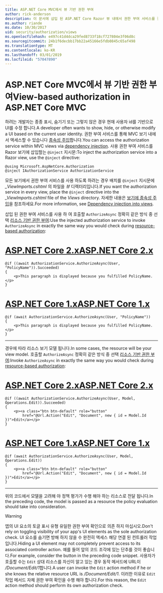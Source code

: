 ```yaml
---
title: ASP.NET Core MVC에서 뷰 기반 권한 부여
author: rick-anderson
description: 이 문서에 삽입 된 ASP.NET Core Razor 뷰 내에서 권한 부여 서비스를 활용 하는 방법을 보여 줍니다.
ms.author: riande
ms.date: 10/30/2017
uid: security/authorization/views
ms.openlocfilehash: e497c41d4dca29fed8733f18cf727804e3f06d8c
ms.sourcegitcommit: 24b1f6decbb17bb22a45166e5fdb0845c65af498
ms.translationtype: MT
ms.contentlocale: ko-KR
ms.lasthandoff: 03/01/2019
ms.locfileid: "57047890"
---
```

# <a name="view-based-authorization-in-aspnet-core-mvc"></a><span data-ttu-id="67082-103">ASP.NET Core MVC에서 뷰 기반 권한 부여</span><span class="sxs-lookup"><span data-stu-id="67082-103">View-based authorization in ASP.NET Core MVC</span></span>

<span data-ttu-id="67082-104">하려는 개발자는 종종 표시, 숨기기 또는 그렇지 않은 경우 현재 사용자 id를 기반으로 UI를 수정 합니다.</span><span class="sxs-lookup"><span data-stu-id="67082-104">A developer often wants to show, hide, or otherwise modify a UI based on the current user identity.</span></span> <span data-ttu-id="67082-105">권한 부여 서비스를 통해 MVC 보기 내에서 액세스할 수 있습니다 [종속성 주입](xref:fundamentals/dependency-injection)합니다.</span><span class="sxs-lookup"><span data-stu-id="67082-105">You can access the authorization service within MVC views via [dependency injection](xref:fundamentals/dependency-injection).</span></span> <span data-ttu-id="67082-106">사용 권한 부여 서비스를 Razor 보기에 삽입할는 `@inject` 지시문:</span><span class="sxs-lookup"><span data-stu-id="67082-106">To inject the authorization service into a Razor view, use the `@inject` directive:</span></span>

```cshtml
@using Microsoft.AspNetCore.Authorization
@inject IAuthorizationService AuthorizationService
```

<span data-ttu-id="67082-107">모든 보기에서 권한 부여 서비스를 사용 하도록 하려는 경우 배치를 `@inject` 지시문에 *_ViewImports.cshtml* 의 파일을 *뷰* 디렉터리입니다.</span><span class="sxs-lookup"><span data-stu-id="67082-107">If you want the authorization service in every view, place the `@inject` directive into the *_ViewImports.cshtml* file of the *Views* directory.</span></span> <span data-ttu-id="67082-108">자세한 내용은 [보기에 종속성 주입](xref:mvc/views/dependency-injection)을 참조하세요.</span><span class="sxs-lookup"><span data-stu-id="67082-108">For more information, see [Dependency injection into views](xref:mvc/views/dependency-injection).</span></span>

<span data-ttu-id="67082-109">삽입 된 권한 부여 서비스를 사용 하 여 호출할 `AuthorizeAsync` 정확히 같은 방식 중 선택 [리소스 기반 권한 부여](xref:security/authorization/resourcebased#security-authorization-resource-based-imperative):</span><span class="sxs-lookup"><span data-stu-id="67082-109">Use the injected authorization service to invoke `AuthorizeAsync` in exactly the same way you would check during [resource-based authorization](xref:security/authorization/resourcebased#security-authorization-resource-based-imperative):</span></span>

# <a name="aspnet-core-2xtabaspnetcore2x"></a>[<span data-ttu-id="67082-110">ASP.NET Core 2.x</span><span class="sxs-lookup"><span data-stu-id="67082-110">ASP.NET Core 2.x</span></span>](#tab/aspnetcore2x)

```cshtml
@if ((await AuthorizationService.AuthorizeAsync(User, "PolicyName")).Succeeded)
{
    <p>This paragraph is displayed because you fulfilled PolicyName.</p>
}
```

# <a name="aspnet-core-1xtabaspnetcore1x"></a>[<span data-ttu-id="67082-111">ASP.NET Core 1.x</span><span class="sxs-lookup"><span data-stu-id="67082-111">ASP.NET Core 1.x</span></span>](#tab/aspnetcore1x)

```cshtml
@if (await AuthorizationService.AuthorizeAsync(User, "PolicyName"))
{
    <p>This paragraph is displayed because you fulfilled PolicyName.</p>
}
```

---

<span data-ttu-id="67082-112">경우에 따라 리소스 보기 모델 됩니다.</span><span class="sxs-lookup"><span data-stu-id="67082-112">In some cases, the resource will be your view model.</span></span> <span data-ttu-id="67082-113">호출할 `AuthorizeAsync` 정확히 같은 방식 중 선택 [리소스 기반 권한 부여](xref:security/authorization/resourcebased#security-authorization-resource-based-imperative):</span><span class="sxs-lookup"><span data-stu-id="67082-113">Invoke `AuthorizeAsync` in exactly the same way you would check during [resource-based authorization](xref:security/authorization/resourcebased#security-authorization-resource-based-imperative):</span></span>

# <a name="aspnet-core-2xtabaspnetcore2x"></a>[<span data-ttu-id="67082-114">ASP.NET Core 2.x</span><span class="sxs-lookup"><span data-stu-id="67082-114">ASP.NET Core 2.x</span></span>](#tab/aspnetcore2x)

```cshtml
@if ((await AuthorizationService.AuthorizeAsync(User, Model, Operations.Edit)).Succeeded)
{
    <p><a class="btn btn-default" role="button"
        href="@Url.Action("Edit", "Document", new { id = Model.Id })">Edit</a></p>
}
```

# <a name="aspnet-core-1xtabaspnetcore1x"></a>[<span data-ttu-id="67082-115">ASP.NET Core 1.x</span><span class="sxs-lookup"><span data-stu-id="67082-115">ASP.NET Core 1.x</span></span>](#tab/aspnetcore1x)

```cshtml
@if (await AuthorizationService.AuthorizeAsync(User, Model, Operations.Edit))
{
    <p><a class="btn btn-default" role="button"
        href="@Url.Action("Edit", "Document", new { id = Model.Id })">Edit</a></p>
}
```

---

<span data-ttu-id="67082-116">위의 코드에서 모델을 고려해 야 정책 평가가 수행 해야 하는 리소스로 전달 됩니다.</span><span class="sxs-lookup"><span data-stu-id="67082-116">In the preceding code, the model is passed as a resource the policy evaluation should take into consideration.</span></span>

> [!WARNING]
> <span data-ttu-id="67082-117">앱의 UI 요소의 토글 표시 유형 유일한 권한 부여 확인으로 의존 하지 마십시오.</span><span class="sxs-lookup"><span data-stu-id="67082-117">Don't rely on toggling visibility of your app's UI elements as the sole authorization check.</span></span> <span data-ttu-id="67082-118">UI 요소를 숨기면 방해 하지 않을 수 완전히 액세스 해당 연결 된 컨트롤러 작업입니다.</span><span class="sxs-lookup"><span data-stu-id="67082-118">Hiding a UI element may not completely prevent access to its associated controller action.</span></span> <span data-ttu-id="67082-119">예를 들어 앞의 코드 조각에 있는 단추를 것이 좋습니다.</span><span class="sxs-lookup"><span data-stu-id="67082-119">For example, consider the button in the preceding code snippet.</span></span> <span data-ttu-id="67082-120">사용자가 호출할 수는 `Edit` 상대 리소스를 자신이 알고 있는 경우 동작 메서드에 URL이 */Document/Edit/1*합니다.</span><span class="sxs-lookup"><span data-stu-id="67082-120">A user can invoke the `Edit` action method if he or she knows the relative resource URL is */Document/Edit/1*.</span></span> <span data-ttu-id="67082-121">이러한 이유로 `Edit` 작업 메서드 자체 권한 부여 확인을 수행 해야 합니다.</span><span class="sxs-lookup"><span data-stu-id="67082-121">For this reason, the `Edit` action method should perform its own authorization check.</span></span>
